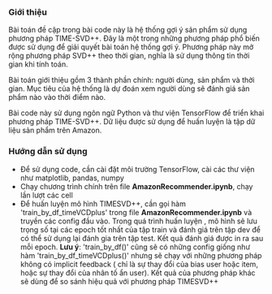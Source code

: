 ### Giới thiệu

Bài toán đề cập trong bài code này là hệ thống gợi ý sản phẩm sử dụng phương pháp TIME-SVD++. Đây là một trong những phương pháp phổ biến được sử dụng để giải quyết bài toán hệ thống gợi ý. Phương pháp này mở rộng phương pháp SVD++ theo thời gian, nghĩa là sử dụng thông tin thời gian khi tính toán.

Bài toán giới thiệu gồm 3 thành phần chính: người dùng, sản phẩm và thời gian. Mục tiêu của hệ thống là dự đoán xem người dùng sẽ đánh giá sản phẩm nào vào thời điểm nào.

Bài code này sử dụng ngôn ngữ Python và thư viện TensorFlow để triển khai phương pháp TIME-SVD++. Dữ liệu được sử dụng để huấn luyện là tập dữ liệu sản phẩm trên Amazon.

### Hướng dẫn sử dụng

* Để sử dụng code,  cần cài đặt môi trường TensorFlow, cài các thư viện như matplotlib, pandas, numpy
* Chạy chương trình chính trên file **AmazonRecommender.ipynb**, chạy lần lượt các cell
* Để huấn luyện mô hình TIMESVD++, cần gọi hàm 'train_by_df_timeVCDplus' trong file **AmazonRecommender.ipynb** và truyền các config đầu vào. Trong quá trình huấn luyện , mô hình sẽ lưu trọng số tại các epoch tốt nhất của tập train và đánh giá trên tập dev để  có thể sử dụng lại đánh gia trên tập test. Kết quả đánh giá được in ra sau mỗi epoch.
**Lưu ý**: 'train_by_df()' cũng sẽ có những config giống như hàm 'train_by_df_timeVCDplus()' nhưng sẽ chạy với những phương pháp không có implicit feedback ( chỉ là sự thay đổi của bias user hoặc item, hoặc sự thay đổi của nhân tố ẩn user). Kết quả của phương pháp khác sẽ dùng để so sánh hiệu quả với phương pháp TIMESVD++
